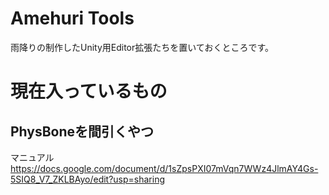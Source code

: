 # Amehuri Tools
雨降りの制作したUnity用Editor拡張たちを置いておくところです。

# 現在入っているもの
## PhysBoneを間引くやつ
マニュアル
https://docs.google.com/document/d/1sZpsPXI07mVqn7WWz4JlmAY4Gs-5SIQ8_V7_ZKLBAyo/edit?usp=sharing
